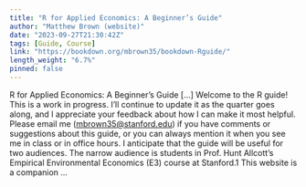 ```yaml
---
title: "R for Applied Economics: A Beginner’s Guide"
author: "Matthew Brown (website)"
date: "2023-09-27T21:30:42Z"
tags: [Guide, Course]
link: "https://bookdown.org/mbrown35/bookdown-Rguide/"
length_weight: "6.7%"
pinned: false
---
```


R for Applied Economics: A Beginner’s Guide [...] Welcome to the R guide! This is a work in progress. I’ll continue to update it as the quarter goes along, and I appreciate your feedback about how I can make it most helpful. Please email me (mbrown35@stanford.edu) if you have comments or suggestions about this guide, or you can always mention it when you see me in class or in office hours. I anticipate that the guide will be useful for two audiences. The narrow audience is students in Prof. Hunt Allcott’s Empirical Environmental Economics (E3) course at Stanford.1 This website is a companion ...
